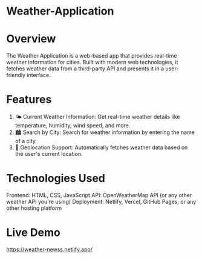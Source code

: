 # Weather-Application

# Overview
The Weather Application is a web-based app that provides real-time weather information for cities. Built with modern web technologies, it fetches weather data from a third-party API and presents it in a user-friendly interface.

# Features
1. 🌤 Current Weather Information: Get real-time weather details like temperature, humidity, wind speed, and more.
2. 🏙 Search by City: Search for weather information by entering the name of a city.
3. 📍 Geolocation Support: Automatically fetches weather data based on the user's current location.

# Technologies Used
Frontend: HTML, CSS, JavaScript
API: OpenWeatherMap API (or any other weather API you're using)
Deployment: Netlify, Vercel, GitHub Pages, or any other hosting platform

# Live Demo
https://weather-newss.netlify.app/
